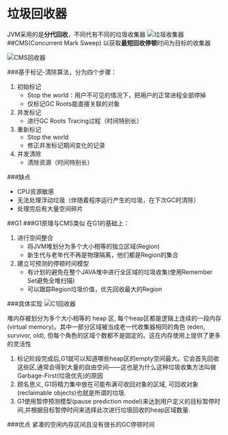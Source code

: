 # 垃圾回收器
JVM采用的是**分代回收**，不同代有不同的垃圾收集器
![垃圾收集器](http://askingwindy-gitcafe.qiniudn.com/垃圾收集器.jpg)
##CMS(Concurrent Mark Sweep)
以获取**最短回收停顿**时间为目标的收集器

![CMS回收器](http://askingwindy-gitcafe.qiniudn.com/并发回收.jpg)

###基于标记-清除算法，分为四个步骤：
1. 初始标记
	-  Stop the world：用户不可见的情况下，把用户的正常进程全部停掉
	-  仅标记GC Roots能直接关联的对象
2. 并发标记
	- 进行GC Roots Tracing过程（时间特别长）
3. 重新标记
	- Stop the world
	- 修正并发标记期间变化的记录
4. 并发清除
	- 清除资源（时间特别长）

###缺点
* CPU资源敏感
* 无法处理浮动垃圾（伴随着程序运行产生的垃圾，在下次GC时清除）
* 处理完后有大量空间碎片

##G1
###G1原理与CMS类似
在G1的基础上：
1. 进行空间整合
	- 将JVM堆划分为多个大小相等的独立区域(Region)
	- 新生代与老年代不再是物理隔离，他们都是Region的集合
2. 建立可预测的停顿时间模型
	- 有计划的避免在整个JAVA堆中进行全区域的垃圾收集(使用Remember Set避免全堆扫描)
	- 可以跟踪Region垃圾价值，优先回收最大的Region

###具体实现
![C1回收器](http://askingwindy-gitcafe.qiniudn.com/并发回收.jpg)

堆内存被划分为多个大小相等的 heap 区, 每个heap区都是逻辑上连续的一段内存 (virtual memory)。其中一部分区域被当成老一代收集器相同的角色 (eden, survivor, old), 但每个角色的区域个数都不是固定的。这在内存使用上提供了更多的灵活性

1. 标记阶段完成后,G1就可以知道哪些heap区的empty空间最大。它会首先回收这些区,通常会得到大量的自由空间——这也是为什么这种垃圾收集方法叫做Garbage-First(垃圾优先)的原因
2. 顾名思义, G1将精力集中放在可能布满可收回对象的区域, 可回收对象(reclaimable objects)也就是所谓的垃圾.
3. G1使用暂停预测模型(pause prediction model)来达到用户定义的目标暂停时间,并根据目标暂停时间来选择此次进行垃圾回收的heap区域数量.

###优点
紧凑的空闲内存区间且没有很长的GC停顿时间
